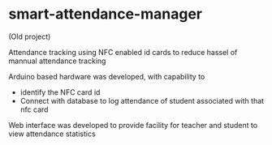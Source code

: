 # smart-attendance-manager
(Old project)

Attendance tracking using NFC enabled id cards to reduce hassel of mannual attendance tracking

Arduino based hardware was developed, with capability to 
- identify the NFC card id
- Connect with database to log attendance of student associated with that nfc card

Web interface was developed to provide facility for teacher and student to view attendance statistics
